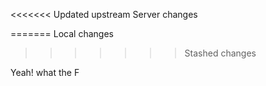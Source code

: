 <<<<<<< Updated upstream
Server changes

=======
Local changes
<addition in local>
>>>>>>> Stashed changes

Yeah!
<some other local change>
what<yeah boy this is some changes> the F




